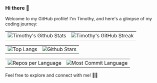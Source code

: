 ### Hi there 👋

Welcome to my GitHub profile! I'm Timothy, and here's a glimpse of my coding journey:


<!-- GitHub Stats and Streak -->
<table style="border-collapse: collapse; width: 100%;">
  <tr>
    <td align="center"><img src="https://github-readme-stats.vercel.app/api?username=timothy-geiger&show_icons=true&theme=tokyonight" alt="Timothy's Github Stats"></td>
    <td align="center"><img src="https://github-readme-streak-stats.herokuapp.com/?user=timothy-geiger&theme=tokyonight" alt="Timothy's GitHub Streak"></td>
  </tr>
</table>

<!-- Top Languages and Productive Time -->
<table style="border-collapse: collapse; width: 100%;">
  <tr>
    <td align="center"><img src="https://github-readme-stats.vercel.app/api/top-langs/?username=timothy-geiger&langs_count=8&theme=tokyonight&layout=compact" alt="Top Langs"></td>
    <td align="center"><img src="http://github-profile-summary-cards.vercel.app/api/cards/productive-time?username=timothy-geiger&theme=tokyonight&utcOffset=8" alt="Github Stars"></td>
  </tr>
</table>

<!-- Repos per Language and Most Commit Language -->
<table style="border-collapse: collapse; width: 100%;">
  <tr>
    <td align="center"><img src="https://github-profile-summary-cards.vercel.app/api/cards/repos-per-language?username=timothy-geiger&theme=tokyonight" alt="Repos per Language"></td>
    <td align="center"><img src="https://github-profile-summary-cards.vercel.app/api/cards/most-commit-language?username=timothy-geiger&theme=tokyonight" alt="Most Commit Language"></td>
  </tr>
</table>



Feel free to explore and connect with me! 🚀✨
